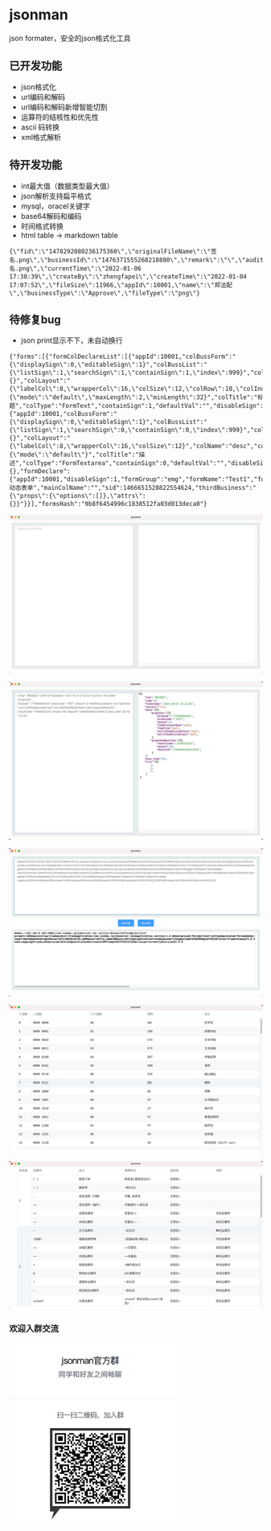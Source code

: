 # jsonman
json formater，安全的json格式化工具

## 已开发功能
+ json格式化
+ url编码和解码
+ url编码和解码新增智能切割
+ 运算符的结核性和优先性
+ ascii 码转换
+ xml格式解析

## 待开发功能
+ int最大值（数据类型最大值）
+ json解析支持扁平格式
+ mysql，oracel关键字
+ base64解码和编码
+ 时间格式转换
+ html table -> markdown table
```
{\"fid\":\"1478292080236175360\",\"originalFileName\":\"签名.png\",\"businessId\":\"1476371555268218880\",\"remark\":\"\",\"auditValue\":10,\"sid\":\"1478292081267974144\",\"storeFileName\":\"签名.png\",\"currentTime\":\"2022-01-06 17:38:39\",\"createBy\":\"zhengfapei\",\"createTime\":\"2022-01-04 17:07:52\",\"fileSize\":11966,\"appId\":10001,\"name\":\"郑法配\",\"businessType\":\"Approve\",\"fileType\":\"png\"}
```




## 待修复bug
+ json print显示不下，未自动换行

```
{"forms":[{"formColDeclareList":[{"appId":10001,"colBussForm":"{\"displaySign\":0,\"editableSign\":1}","colBussList":"{\"listSign\":1,\"searchSign\":1,\"containSign\":1,\"index\":999}","colDeclareSign":1,"colInspect":"{}","colLayout":"{\"labelCol\":8,\"wrapperCol\":16,\"colSize\":12,\"colRow\":10,\"colIndex\":5}","colName":"str1","colProps":"{\"mode\":\"default\",\"maxLength\":2,\"minLength\":32}","colTitle":"标题","colType":"FormText","containSign":1,"defaultVal":"","disableSign":0,"fid":1466651528822554624,"formName":"Test1","searchSign":1,"sid":1466652684852428800},{"appId":10001,"colBussForm":"{\"displaySign\":0,\"editableSign\":1}","colBussList":"{\"listSign\":1,\"searchSign\":0,\"containSign\":0,\"index\":999}","colDeclareSign":1,"colInspect":"{}","colLayout":"{\"labelCol\":8,\"wrapperCol\":16,\"colSize\":12}","colName":"desc","colProps":"{\"mode\":\"default\"}","colTitle":"描述","colType":"FormTextarea","containSign":0,"defaultVal":"","disableSign":0,"fid":1466651528822554624,"formName":"Test1","searchSign":0,"sid":1466653066949328896}],"formColStoreList":{},"formDeclare":{"appId":10001,"disableSign":1,"formGroup":"emg","formName":"Test1","formTitle":"Test动态表单","mainColName":"","sid":1466651528822554624,"thirdBusiness":"{\"props\":{\"options\":[]},\"attrs\":{}}"}}],"formsHash":"9b8f6454996c1838512fa03d013deca0"}
```



![界面1](./snapshots/p2.jpg)

![界面2](./snapshots/p1.jpg)

![界面2](./snapshots/url_decode.png)

![界面3](./snapshots/ascii.png)

![界面4](./snapshots/c_o.png)


### 欢迎入群交流

![钉钉群](./snapshots/qun.jpg)


